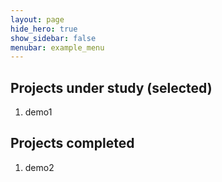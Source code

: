 ```yaml
---
layout: page
hide_hero: true
show_sidebar: false
menubar: example_menu
---
```


## Projects under study (selected)

1. demo1


## Projects completed
1. demo2
